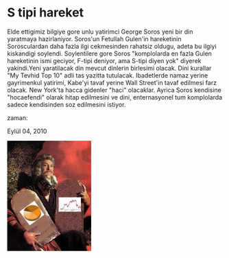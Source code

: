# S tipi hareket
Elde ettigimiz  bilgiye gore unlu yatirimci George Soros yeni bir din yaratmaya hazirlaniyor. Soros'un Fetullah Gulen'in hareketinin Sorosculardan daha fazla ilgi cekmesinden rahatsiz oldugu, adeta bu ilgiyi kiskandigi soylendi. Soylentilere gore Soros "komplolarda en fazla Gulen hareketinin ismi geciyor, F-tipi deniyor, ama S-tipi diyen yok" diyerek yakindi.Yeni yaratilacak din mevcut dinlerin birlesimi olacak. Dini kurallar "My Tevhid Top 10" adli tas yazitta tutulacak. Ibadetlerde namaz yerine gayrimenkul yatirimi, Kabe'yi tavaf yerine Wall Street'in tavaf edilmesi farz olacak. New York'ta hacca gidenler "haci" olacaklar. Ayrica Soros  kendisine "hocaefendi" olarak hitap edilmesini ve dini, enternasyonel tum komplolarda sadece kendisinden soz edilmesini  istiyor.







zaman:

Eylül 04, 2010










![](soros-10emir.jpeg)
